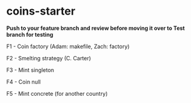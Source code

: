# coins-starter

**Push to your feature branch and review before moving it over to Test branch for testing**

F1 - Coin factory (Adam: makefile, Zach: factory)

F2 - Smelting strategy (C. Carter)

F3 - Mint singleton

F4 - Coin null

F5 - Mint concrete (for another country)

